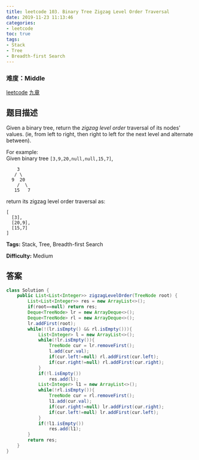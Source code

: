 ```yaml
---
title: leetcode 103. Binary Tree Zigzag Level Order Traversal
date: 2019-11-23 11:13:46
categories:
- leetcode
toc: true
tags:
- Stack
- Tree
- Breadth-first Search
---
```

### 难度：Middle

<a href="https://leetcode.com/problems/binary-tree-zigzag-level-order-traversal/">leetcode</a>
<a href="https://www.jiuzhang.com/solution/binary-tree-zigzag-level-order-traversal/">九章</a>
## 题目描述
Given a binary tree, return the _zigzag level order_ traversal of its nodes'
values. (ie, from left to right, then right to left for the next level and
alternate between).

For example:  
Given binary tree `[3,9,20,null,null,15,7]`,  
        
        3
       / \
      9  20
        /  \
       15   7
    

return its zigzag level order traversal as:  
        
    [
      [3],
      [20,9],
      [15,7]
    ]
    


**Tags:** Stack, Tree, Breadth-first Search

**Difficulty:** Medium
## 答案
<!--more-->
```java
class Solution {
    public List<List<Integer>> zigzagLevelOrder(TreeNode root) {
        List<List<Integer>> res = new ArrayList<>();
        if(root==null) return res;
        Deque<TreeNode> lr = new ArrayDeque<>();
        Deque<TreeNode> rl = new ArrayDeque<>();
        lr.addFirst(root);
        while(!(lr.isEmpty() && rl.isEmpty())){
            List<Integer> l = new ArrayList<>();
            while(!lr.isEmpty()){
                TreeNode cur = lr.removeFirst();
                l.add(cur.val);
                if(cur.left!=null) rl.addFirst(cur.left);
                if(cur.right!=null) rl.addFirst(cur.right);
            }
            if(!l.isEmpty())
                res.add(l);
            List<Integer> l1 = new ArrayList<>();
            while(!rl.isEmpty()){
                TreeNode cur = rl.removeFirst();
                l1.add(cur.val);
                if(cur.right!=null) lr.addFirst(cur.right);
                if(cur.left!=null) lr.addFirst(cur.left);
            }
            if(!l1.isEmpty())
                res.add(l1);
        }
        return res;
    }
}
```
